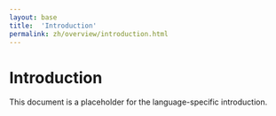 ```yaml
---
layout: base
title:  'Introduction'
permalink: zh/overview/introduction.html
---
```


# Introduction

This document is a placeholder for the language-specific introduction.
